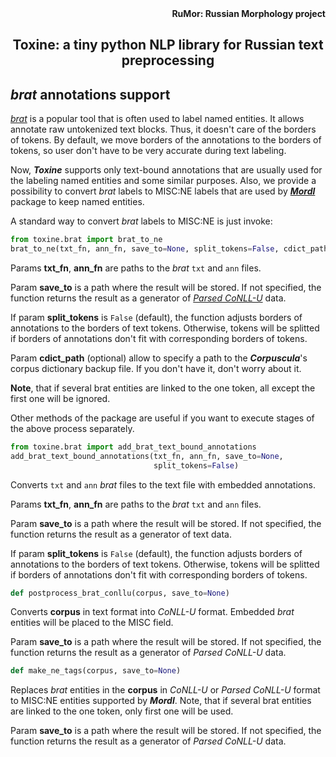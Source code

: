 <div align="right"><strong>RuMor: Russian Morphology project</strong></div>
<h2 align="center">Toxine: a tiny python NLP library for Russian text preprocessing</h2>

## *brat* annotations support

[*brat*](https://brat.nlplab.org/) is a popular tool that is often used to
label named entities. It allows annotate raw untokenized text blocks. Thus, it
doesn't care of the borders of tokens. By default, we move borders of the
annotations to the borders of tokens, so user don't have to be very accurate
during text labeling.

Now, ***Toxine*** supports only text-bound annotations that are usually used
for the labeling named entities and some similar purposes. Also, we provide
a possibility to convert *brat* labels to MISC:NE labels that are used by 
[***Mordl***](https://github.com/fostroll/mordl) package to keep named
entities.

A standard way to convert *brat* labels to MISC:NE is just invoke:
```python
from toxine.brat import brat_to_ne
brat_to_ne(txt_fn, ann_fn, save_to=None, split_tokens=False, cdict_path=None)
```

Params **txt_fn**, **ann_fn** are paths to the *brat* `txt` and `ann` files.

Param **save_to** is a path where the result will be stored. If not specified,
the function returns the result as a generator of
[*Parsed CoNLL-U*](https://github.com/fostroll/corpuscula/blob/master/doc/README_PARSED_CONLLU.md)
data.

If param **split_tokens** is `False` (default), the function adjusts borders
of annotations to the borders of text tokens. Otherwise, tokens will be
splitted if borders of annotations don't fit with corresponding borders of
tokens.

Param **cdict_path** (optional) allow to specify a path to the
***Corpuscula***'s corpus dictionary backup file. If you don't have it, don't
worry about it.

**Note**, that if several brat entities are linked to the one token, all
except the first one will be ignored.

Other methods of the package are useful if you want to execute stages of the
above process separately.

```python
from toxine.brat import add_brat_text_bound_annotations
add_brat_text_bound_annotations(txt_fn, ann_fn, save_to=None,
                                split_tokens=False)
```
Converts `txt` and `ann` *brat* files to the text file with embedded
annotations.

Params **txt_fn**, **ann_fn** are paths to the *brat* `txt` and `ann` files.

Param **save_to** is a path where the result will be stored. If not specified,
the function returns the result as a generator of text data.

If param **split_tokens** is `False` (default), the function adjusts borders
of annotations to the borders of text tokens. Otherwise, tokens will be
splitted if borders of annotations don't fit with corresponding borders of
tokens.

```python
def postprocess_brat_conllu(corpus, save_to=None)
```
Converts **corpus** in text format into *CoNLL-U* format. Embedded *brat*
entities will be placed to the MISC field.

Param **save_to** is a path where the result will be stored. If not specified,
the function returns the result as a generator of *Parsed CoNLL-U* data.

```python
def make_ne_tags(corpus, save_to=None)
```
Replaces *brat* entities in the **corpus** in *CoNLL-U* or *Parsed CoNLL-U*
format to MISC:NE entities supported by ***Mordl***. Note, that if several brat
entities are linked to the one token, only first one will be used.

Param **save_to** is a path where the result will be stored. If not specified,
the function returns the result as a generator of *Parsed CoNLL-U* data.

